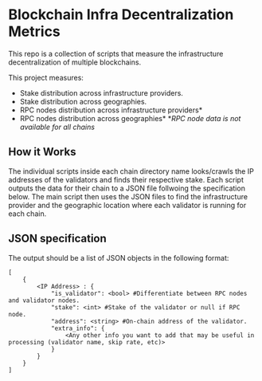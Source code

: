 # Blockchain Infra Decentralization Metrics
This repo is a collection of scripts that measure the infrastructure decentralization of multiple blockchains.

This project measures:
- Stake distribution across infrastructure providers.
- Stake distribution across geographies.
- RPC nodes distribution across infrastructure providers*
- RPC nodes distribution across geographies*
**RPC node data is not available for all chains*

## How it Works
The individual scripts inside each chain directory name looks/crawls the IP addresses of the validators and finds their respective stake. Each script outputs the data for their chain to a JSON file follwoing the specification below.
The main script then uses the JSON files to find the infrastructure provider and the geographic location where each validator is running for each chain.

## JSON specification
The output should be a list of JSON objects in the following format:
```
[
    {
        <IP Address> : {
            "is_validator": <bool> #Differentiate between RPC nodes and validator nodes.
            "stake": <int> #Stake of the validator or null if RPC node.
            "address": <string> #On-chain address of the validator.
            "extra_info": {
                <Any other info you want to add that may be useful in processing (validator name, skip rate, etc)>
            }
        }
    }
]
```